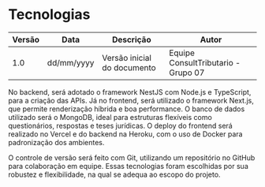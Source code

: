 # Tecnologias

| Versão | Data       | Descrição                         | Autor                               |
|------- |----------- | --------------------------------- | ----------------------------------- |
| 1.0    | dd/mm/yyyy | Versão inicial do documento       | Equipe ConsultTributario - Grupo 07 |

No backend, será adotado o framework NestJS com Node.js e TypeScript, para a criação das APIs. Já no frontend, será utilizado o framework Next.js, que permite renderização híbrida e boa performance. O banco de dados utilizado será o MongoDB, ideal para estruturas flexíveis como questionários, respostas e teses jurídicas. O deploy do frontend será realizado no Vercel e do backend na Heroku, com o uso de Docker para padronização dos ambientes. 

O controle de versão será feito com Git, utilizando um repositório no GitHub para colaboração em equipe. Essas tecnologias foram escolhidas por sua robustez e flexibilidade, na qual se adequa ao escopo do projeto.
